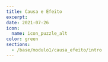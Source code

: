 ```yaml
---
title: Causa e Efeito
excerpt: 
date: 2021-07-26
icon:
  name: icon_puzzle_alt
color: green
sections:
  - /base/modulo1/causa_efeito/intro
---
```

